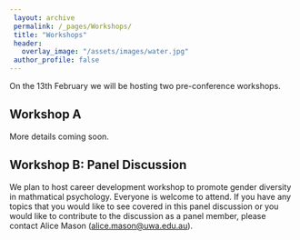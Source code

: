 ```yaml
---
 layout: archive
 permalink: /_pages/Workshops/
 title: "Workshops"
 header:
   overlay_image: "/assets/images/water.jpg"
 author_profile: false  
---
```


On the 13th February we will be hosting two pre-conference workshops.

## Workshop A

More details coming soon.

## Workshop B: Panel Discussion

We plan to host career development workshop to promote gender diversity in mathmatical psychology. Everyone is welcome to attend. 
If you have any topics that you would like to see covered in this panel discussion or you would like to contribute to the 
discussion as a panel member, please contact Alice Mason (alice.mason@uwa.edu.au).


